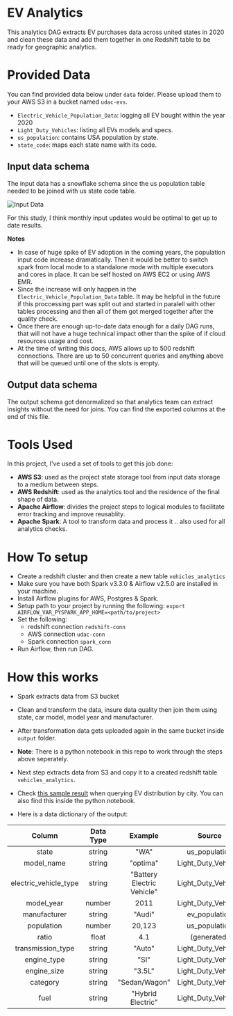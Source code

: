 # EV Analytics

This analytics DAG extracts EV purchases data across united states in 2020 and clean these data and add them together in one Redshift table to be ready for geographic analytics.

# Provided Data

You can find provided data below under `data` folder. Please upload them to your AWS S3 in a bucket named `udac-evs`.
- `Electric_Vehicle_Population_Data`: logging all EV bought within the year 2020
- `Light_Duty_Vehicles`: listing all EVs models and specs.
- `us_population`: contains USA population by state.
- `state_code`: maps each state name with its code.

## Input data schema

The input data has a snowflake schema since the us population table needed to be joined with us state code table.

![Input Data](https://drive.google.com/uc?id=1NfeOGWalJv24arqy7Vn64HJejNM4P0f6)

For this study, I think monthly input updates would be optimal to get up to date results.

**Notes**

- In case of huge spike of EV adoption in the coming years, the population input code increase dramatically. Then it would be better to switch spark from local mode to a standalone mode with multiple executors and cores in place. It can be self hosted on AWS EC2 or using AWS EMR.
- Since the increase will only happen in the `Electric_Vehicle_Population_Data` table. It may be helpful in the future if this proccessing part was split out and started in paralell with other tables processing and then all of them got merged together after the quality check.
- Once there are enough up-to-date data enough for a daily DAG runs, that will not have a huge technical impact other than the spike of if cloud resources usage and cost.
- At the time of writing this docs, AWS allows up to 500 redshift connections. There are up to 50 concurrent queries and anything above that will be queued until one of the slots is empty.

## Output data schema

The output schema got denormalized so that analytics team can extract insights without the need for joins. You can find the exported columns at the end of this file.

# Tools Used

In this project, I've used a set of tools to get this job done:

- **AWS S3**: used as the project state storage tool from input data storage to a medium between steps.
- **AWS Redshift**: used as the analytics tool and the residence of the final shape of data.
- **Apache Airflow**: divides the project steps to logical modules to facilitate error tracking and improve reusablity.
- **Apache Spark**: A tool to transform data and process it .. also used for all analytics checks.

# How To setup

- Create a redshift cluster and then create a new table `vehicles_analytics`
- Make sure you have both Spark v3.3.0 & Airflow v2.5.0 are installed in your machine.
- Install Airflow plugins for AWS, Postgres & Spark.
- Setup path to your project by running the following: `export AIRFLOW_VAR_PYSPARK_APP_HOME=<path/to/project>`
- Set the following:
  - redshift connection `redshift-conn`
  - AWS connection `udac-conn`
  - Spark connection `spark_conn`
- Run Airflow, then run DAG.

# How this works

- Spark extracts data from S3 bucket

- Clean and transform the data, insure data quality then join them using state, car model, model year and manufacturer.

- After transformation data gets uploaded again in the same bucket inside `output` folder.

- **Note**: There is a python notebook in this repo to work through the steps above seperately.

- Next step extracts data from S3 and copy it to a created redshift table `vehicles_analytics`.

- Check [this sample result](data/sample/ev_logs_by_city.csv) when querying EV distribution by city. You can also find this inside the python notebook.

- Here is a data dictionary of the output:

| Column | Data Type | Example | Source |
|:------:|:------:   | :------:|:------:|
| state | string | "WA"  | us_population |
| model_name | string | "optima"  | Light_Duty_Vehicles |
| electric_vehicle_type | string | "Battery Electric Vehicle"  | Light_Duty_Vehicles |
| model_year | number | 2011  | Light_Duty_Vehicles |
| manufacturer | string | "Audi"  | ev_population |
| population | number | 20,123 | us_population |
| ratio | float | 4.1  | (generated) |
| transmission_type | string | "Auto"  | Light_Duty_Vehicles |
| engine_type | string | "SI"  | Light_Duty_Vehicles |
| engine_size | string | "3.5L"  | Light_Duty_Vehicles |
| category | string | "Sedan/Wagon"  | Light_Duty_Vehicles |
| fuel | string | "Hybrid Electric"  | Light_Duty_Vehicles |
